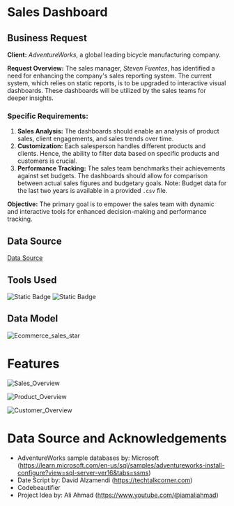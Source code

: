 # Sales Dashboard


## Business Request
**Client:** *AdventureWorks*, a global leading bicycle manufacturing company.

**Request Overview:** 
The sales manager, *Steven Fuentes*, has identified a need for enhancing the company's sales reporting system. The current system, which relies on static reports, is to be upgraded to interactive visual dashboards. These dashboards will be utilized by the sales teams for deeper insights.
### Specific Requirements:
1. **Sales Analysis:** The dashboards should enable an analysis of product sales, client engagements, and sales trends over time.
2. **Customization:** Each salesperson handles different products and clients. Hence, the ability to filter data based on specific products and customers is crucial.
3. **Performance Tracking:** The sales team benchmarks their achievements against set budgets. The dashboards should allow for comparison between actual sales figures and budgetary goals. Note: Budget data for the last two years is available in a provided `.csv` file.

**Objective:** The primary goal is to empower the sales team with dynamic and interactive tools for enhanced decision-making and performance tracking.

## Data Source
[Data Source](https://learn.microsoft.com/en-us/sql/samples/adventureworks-install-configure?view=sql-server-ver16&tabs=ssms)

## Tools Used
![Static Badge](https://img.shields.io/badge/Language-SQL-blue)  ![Static Badge](https://img.shields.io/badge/Language-PowerBI-orange)

## Data Model
![Ecommerce_sales_star](https://github.com/NumberHumanoid/Ecommerce_Sales_Dashboard/assets/149428916/b03c4cc8-3507-41a3-9aea-8c4d58e0f5fe)


# Features
![Sales_Overview](URL)

![Product_Overview](URL)

![Customer_Overview](URL)





# Data Source and Acknowledgements
* AdventureWorks sample databases by: Microsoft (https://learn.microsoft.com/en-us/sql/samples/adventureworks-install-configure?view=sql-server-ver16&tabs=ssms)
* Date Script by: David Alzamendi (https://techtalkcorner.com)
* Codebeautifier 
* Project Idea by: Ali Ahmad (https://www.youtube.com/@iamaliahmad)
